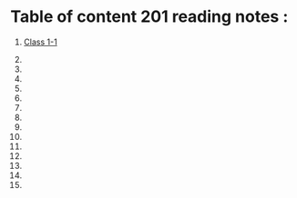 # Table of content 201 reading notes :

 1. [Class 1-1](https://aseelhamamreh.github.io/reading-notes/201class1)

 2.

 3.

 4.

 5.

 6.

 7.

 8.

 9.

10.

11.

12.

13.

14.

15.

